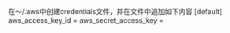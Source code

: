 在～/.aws中创建credentials文件，并在文件中追加如下内容
[default]
aws_access_key_id = <your access key>
aws_secret_access_key = <your secret access key>
